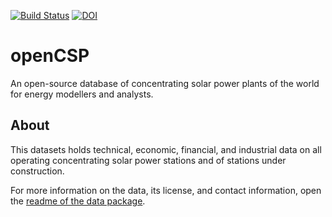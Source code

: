 [![Build Status](https://travis-ci.org/repolicy/csp-guru.svg?branch=master)](https://travis-ci.org/repolicy/csp-guru)
[![DOI](https://zenodo.org/badge/DOI/10.5281/zenodo.1318151.svg)](https://doi.org/10.5281/zenodo.1318151)

# openCSP
An open-source database of concentrating solar power plants of the world for energy modellers and analysts.

## About
This datasets holds technical, economic, financial, and industrial data on all operating concentrating solar power stations and of stations under construction.

For more information on the data, its license, and contact information, open the [readme of the data package](./csp-guru/README.md).
